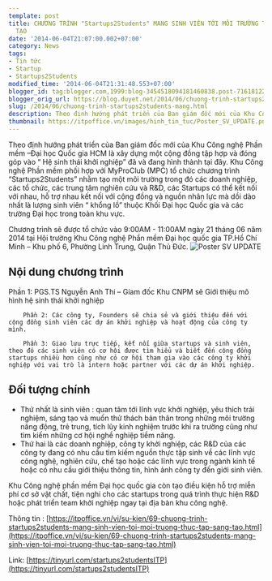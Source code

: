 ```yaml
---
template: post
title: CHƯƠNG TRÌNH "Startups2Students" MANG SINH VIÊN TỚI MÔI TRƯỜNG THỰC TẬP SÁNG
  TẠO
date: '2014-06-04T21:07:00.002+07:00'
category: News
tags:
- Tin tức
- Startup
- Startups2Students
modified_time: '2014-06-04T21:31:48.553+07:00'
blogger_id: tag:blogger.com,1999:blog-3454518094181460838.post-7161812211047772039
blogger_orig_url: https://blog.duyet.net/2014/06/chuong-trinh-startups2students-mang.html
slug: /2014/06/chuong-trinh-startups2students-mang.html
description: Theo định hướng phát triển của Ban giám đốc mới của Khu Công nghệ Phần mềm –Đại học Quốc gia HCM là xây dựng một cộng đồng tập hợp và đóng góp vào “ Hệ sinh thái khởi nghiệp” đã và đang hình thành tại đây.
thumbnail: https://itpoffice.vn/images/hinh_tin_tuc/Poster_SV_UPDATE.png
---
```


Theo định hướng phát triển của Ban giám đốc mới của Khu Công nghệ Phần mềm –Đại học Quốc gia HCM là xây dựng một cộng đồng tập hợp và đóng góp vào “ Hệ sinh thái khởi nghiệp” đã và đang hình thành tại đây.
Khu Công nghệ Phần mềm phối hợp với MyProClub (MPC) tổ chức chương trình “Startups2Students” nhằm tạo một môi trường trong đó các doanh nghiệp, các tổ chức, các trung tâm nghiên cứu và R&D, các Startups có thể kết nối với nhau, hỗ trợ nhau kết nối với cộng đồng và nguồn nhân lực mà dồi dào nhất là lượng sinh viên “ khổng lồ” thuộc Khối Đại học Quốc gia và các trường Đại học trong toàn khu vực.

Chương trình sẽ được tổ chức vào 9:00AM - 11:00AM ngày 21 tháng 06 năm 2014 tại Hội trường Khu Công nghệ Phần mềm Đại học quốc gia TP.Hồ Chí Minh – Khu phố 6, Phường Linh Trung, Quận Thủ Đức.
![Poster SV UPDATE](https://itpoffice.vn/images/hinh_tin_tuc/Poster_SV_UPDATE.png)

## Nội dung chương trình ##
Phần 1: PGS.TS Nguyễn Anh Thi – Gíam đốc Khu CNPM sẽ Giới thiệu mô hình hệ sinh thái khởi nghiệp

        Phần 2: Các công ty, Founders sẽ chia sẻ và giới thiệu đến với cộng đồng sinh viên các dự án khởi nghiệp và hoạt động của công ty mình.

        Phần 3: Giao lưu trực tiếp, kết nối giữa startups và sinh viên, theo đó các sinh viên có cơ hội được tìm hiểu và biết đến cộng đồng startups nhiều hơn cũng như có cơ hội tham gia vào các công ty khởi nghiệp với vai trò là intern hoặc partner với các dự án khởi nghiệp.

## Đối tượng chính ##

- Thứ nhất là sinh viên : quan tâm tới lĩnh vực khởi nghiệp, yêu thích trải nghiệm, sáng tạo và muốn thử thách bản thân trong những môi trường năng động, trẻ trung, tích lũy kinh nghiệm trước khi ra trường cũng như tìm kiếm những cơ hội nghề nghiệp tiềm năng. 
- Thứ hai là các doanh nghiệp, công ty khởi nghiệp, các R&D của các công ty đang có nhu cầu tìm kiếm nguồn thực tập sinh về các lĩnh vực công nghệ, nghiên cứu, chế tạo hoặc các lĩnh vực trong ngành kinh tế hoặc có nhu cầu giới thiệu thông tin, hình ảnh công ty đến giới sinh viên.

Khu Công nghệ phần mềm Đại học quốc gia còn tạo điều kiện hỗ trợ miễn phí cơ sở vật chất, tiện nghi cho các startups trong quá trình thực hiện R&D hoặc phát triển team khởi nghiệp ngay tại địa bàn khu công nghệ.

Thông tin : [https://itpoffice.vn/vi/su-kien/69-chuong-trinh-startups2students-mang-sinh-vien-toi-moi-truong-thuc-tap-sang-tao.html](https://itpoffice.vn/vi/su-kien/69-chuong-trinh-startups2students-mang-sinh-vien-toi-moi-truong-thuc-tap-sang-tao.html)

Link: [https://tinyurl.com/startups2studentsITP](https://tinyurl.com/startups2studentsITP)
